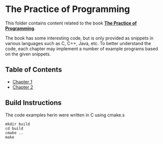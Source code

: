 # The Practice of Programming

This folder contains content related to the book [**The Practice of Programming**](https://www.cs.princeton.edu/~bwk/tpop.webpage/).

The book has some interesting code, but is only provided as snippets in various
languages such as C, C++, Java, etc. To better understand the code, each chapter
may implement a number of example programs based on the given snippets.

## Table of Contents
- [Chapter 1](chapter_01)
- [Chapter 2](chapter_02)

## Build Instructions

The code examples herin were written in C using cmake.s

```
mkdir build
cd build
cmake ..
make
```
